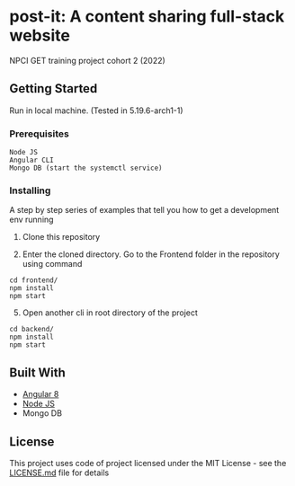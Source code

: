 # post-it: A content sharing full-stack website
NPCI GET training project cohort 2 (2022)

## Getting Started
Run in local machine. (Tested in 5.19.6-arch1-1)

### Prerequisites
```
Node JS
Angular CLI
Mongo DB (start the systemctl service)
```

### Installing
A step by step series of examples that tell you how to get a development env running


1) Clone this repository

2) Enter the cloned directory. Go to the Frontend folder in the repository using command
```
cd frontend/
npm install
npm start
```

5) Open another cli in root directory of the project
```
cd backend/
npm install
npm start
```

## Built With

* [Angular 8](https://angular.io/docs) 
* [Node JS](https://nodejs.org/en/) 
* Mongo DB 

## License

This project uses code of project licensed under the MIT License - see the [LICENSE.md](https://github.com/himanshuchauhan981/Blogging-Blogs-Using-Mean-Stack/blob/master/LICENSE) file for details

